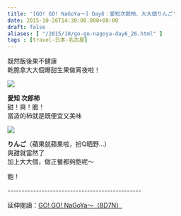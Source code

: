 ```yaml
---
title: '[GO! GO! NaGoYa～] Day6：愛知次郎柿、大大個りんご'
date: 2015-10-26T14:30:00.000+08:00
draft: false
aliases: [ "/2015/10/go-go-nagoya-day6_26.html" ]
tags : [travel-日本-名古屋]
---
```


既然飯後果不健康  
乾脆拿大大個爆甜生果做宵夜啦！  

![](/images/nagoya6f.jpg)

**愛知 次郎柿**  
甜！爽！脆！  
當造的柿就是既便宜又美味  

![](/images/nagoya6f1.jpg)

**りんご**（蘋果就蘋果啦，扮Q晒野...）  
爽甜就當然了  
加上大大個，做正餐都夠飽呢～  
  
飽！  
  
\-----------------------------------------------  
  
延伸閱讀：[GO! GO! NaGoYa～（8D7N）](https://hidie.net/nagoya8d7n/)
